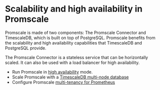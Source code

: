 # Scalability and high availability in Promscale
Promscale is made of two components: The Promscale Connector and TimescaleDB, which
is built on top of PostgreSQL. Promscale benefits from the scalability
and high availability capabilities that TimescaleDB and PostgreSQL provide.

The Promscale Connector is a stateless service that can be horizontally
scaled. It can also be used with a load balancer for high availability.

* Run Promscale in [high availability][high-availability] mode.
* Scale Promscale with a [TimescaleDB multi-node database][multi-node]
* Configure Promscale [multi-tenancy for Prometheus][multi-tenancy]

[high-availability]: /scale/high-availability/
[multi-node]: /scale/multi-node/
[multi-tenancy]: /scale/prometheus-multi-tenancy/
